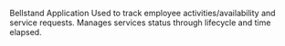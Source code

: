 Bellstand Application
Used to track employee activities/availability and service requests. Manages services status through lifecycle and time elapsed.
